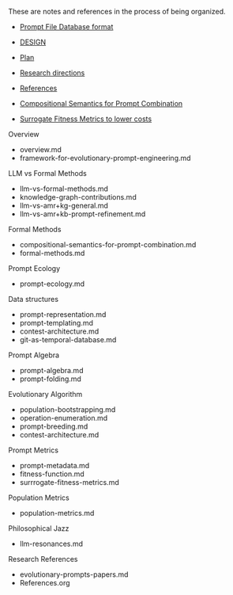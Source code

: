 These are notes and references in the process of being organized.

* [Prompt File Database format ](prompt-representation.md)
* [DESIGN](DESIGN.md)

* [Plan](plan.md)
* [Research directions](research-1.md)
* [References](References.org)


* [Compositional Semantics for Prompt Combination](compositional-semantics-for-prompt-combination.md)

* [Surrogate Fitness Metrics to lower costs](surrogate-fitness-metrics.md)


Overview
  * overview.md
  * framework-for-evolutionary-prompt-engineering.md

LLM vs Formal Methods
  * llm-vs-formal-methods.md
  * knowledge-graph-contributions.md
  * llm-vs-amr+kg-general.md
  * llm-vs-amr+kb-prompt-refinement.md

Formal Methods
  * compositional-semantics-for-prompt-combination.md
  * formal-methods.md

Prompt Ecology
  * prompt-ecology.md

Data structures
  * prompt-representation.md
  * prompt-templating.md
  * contest-architecture.md
  * git-as-temporal-database.md

Prompt Algebra
  * prompt-algebra.md
  * prompt-folding.md

Evolutionary Algorithm
  * population-bootstrapping.md
  * operation-enumeration.md
  * prompt-breeding.md
  * contest-architecture.md


Prompt Metrics
  * prompt-metadata.md
  * fitness-function.md
  * surrrogate-fitness-metrics.md

Population Metrics
  * population-metrics.md

Philosophical Jazz
  * llm-resonances.md


Research References
  * evolutionary-prompts-papers.md
  * References.org
